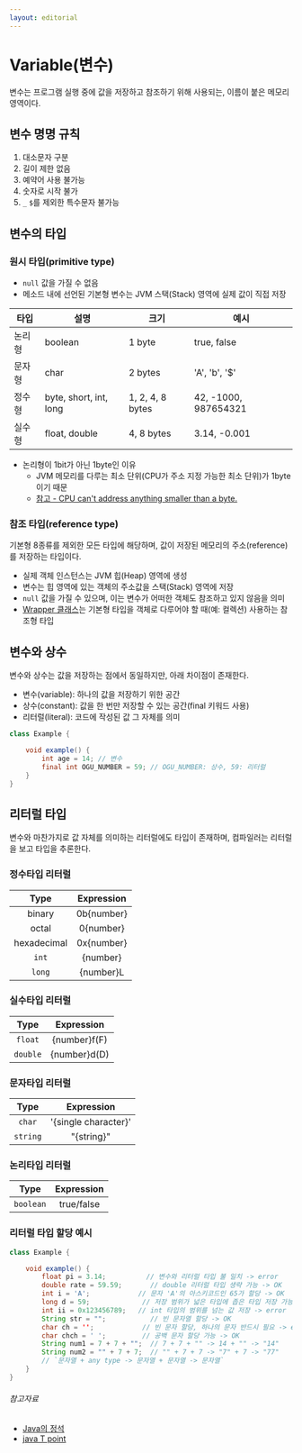 ```yaml
---
layout: editorial
---
```


# Variable(변수)

변수는 프로그램 실행 중에 값을 저장하고 참조하기 위해 사용되는, 이름이 붙은 메모리 영역이다.

## 변수 명명 규칙

1. 대소문자 구분
2. 길이 제한 없음
3. 예약어 사용 불가능
4. 숫자로 시작 불가
5. `_` `$`를 제외한 특수문자 불가능

## 변수의 타입

### 원시 타입(primitive type)

- `null` 값을 가질 수 없음
- 메소드 내에 선언된 기본형 변수는 JVM 스택(Stack) 영역에 실제 값이 직접 저장

| 타입  | 설명                     | 크기               | 예시                   |
|-----|------------------------|------------------|----------------------|
| 논리형 | boolean                | 1 byte           | true, false          |
| 문자형 | char                   | 2 bytes          | 'A', 'b', '$'        |
| 정수형 | byte, short, int, long | 1, 2, 4, 8 bytes | 42, -1000, 987654321 |
| 실수형 | float, double          | 4, 8 bytes       | 3.14, -0.001         |

- 논리형이 1bit가 아닌 1byte인 이유
    - JVM 메모리를 다루는 최소 단위(CPU가 주소 지정 가능한 최소 단위)가 1byte이기 때문
    - [참고 - CPU can't address anything smaller than a byte.](https://stackoverflow.com/questions/4626815)

### 참조 타입(reference type)

기본형 8종류를 제외한 모든 타입에 해당하며, 값이 저장된 메모리의 주소(reference)를 저장하는 타입이다.

- 실제 객체 인스턴스는 JVM 힙(Heap) 영역에 생성
- 변수는 힙 영역에 있는 객체의 주소값을 스택(Stack) 영역에 저장
- `null` 값을 가질 수 있으며, 이는 변수가 어떠한 객체도 참조하고 있지 않음을 의미
- [Wrapper 클래스](./wrapper-class)는 기본형 타입을 객체로 다루어야 할 때(예: 컬렉션) 사용하는 참조형 타입

## 변수와 상수

변수와 상수는 값을 저장하는 점에서 동일하지만, 아래 차이점이 존재한다.

- 변수(variable): 하나의 값을 저장하기 위한 공간
- 상수(constant): 값을 한 번만 저장할 수 있는 공간(final 키워드 사용)
- 리터럴(literal): 코드에 작성된 값 그 자체를 의미

```java
class Example {

    void example() {
        int age = 14; // 변수
        final int OGU_NUMBER = 59; // OGU_NUMBER: 상수, 59: 리터럴
    }
}
```

## 리터럴 타입

변수와 마찬가지로 값 자체를 의미하는 리터럴에도 타입이 존재하며, 컴파일러는 리터럴을 보고 타입을 추론한다.

### 정수타입 리터럴

|    Type     | Expression |
|:-----------:|:----------:|
|   binary    | 0b{number} |
|    octal    | 0{number}  |
| hexadecimal | 0x{number} |
|    `int`    |  {number}  |
|   `long`    | {number}L  |

### 실수타입 리터럴

|   Type   |  Expression  |
|:--------:|:------------:|
| `float`  | {number}f(F) |
| `double` | {number}d(D) |

### 문자타입 리터럴

|   Type   |      Expression      |
|:--------:|:--------------------:|
|  `char`  | '{single character}' |
| `string` |      "{string}"      |

### 논리타입 리터럴

|   Type    | Expression |
|:---------:|:----------:|
| `boolean` | true/false |

### 리터럴 타입 할당 예시

```java
class Example {

    void example() {
        float pi = 3.14;          // 변수와 리터럴 타입 불 일치 -> error
        double rate = 59.59;       // double 리터럴 타입 생략 가능 -> OK
        int i = 'A';            // 문자 'A'의 아스키코드인 65가 할당 -> OK
        long d = 59;             // 저장 범위가 넓은 타입에 좁은 타입 저장 가능 -> OK
        int ii = 0x123456789;   // int 타입의 범위를 넘는 값 저장 -> error
        String str = "";           // 빈 문자열 할당 -> OK
        char ch = '';            // 빈 문자 할당, 하나의 문자 반드시 필요 -> error
        char chch = ' ';         // 공백 문자 할당 가능 -> OK
        String num1 = 7 + 7 + "";  // 7 + 7 + "" -> 14 + "" -> "14"
        String num2 = "" + 7 + 7;  // "" + 7 + 7 -> "7" + 7 -> "77"
        // `문자열 + any type -> 문자열 + 문자열 -> 문자열`
    }
}
```

###### 참고자료

- [Java의 정석](https://kobic.net/book/bookInfo/view.do?isbn=9788994492032)
- [java T point](https://www.javatpoint.com/string-pool-in-java)
